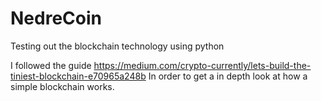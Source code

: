# NedreCoin
Testing out the blockchain technology using python

I followed the guide https://medium.com/crypto-currently/lets-build-the-tiniest-blockchain-e70965a248b
In order to get a in depth look at how a simple blockchain works.